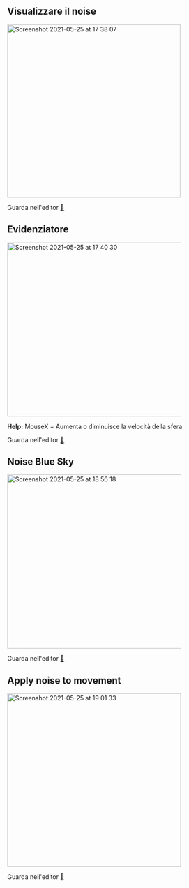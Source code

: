 
## Visualizzare il noise

<img width="397" alt="Screenshot 2021-05-25 at 17 38 07" src="https://user-images.githubusercontent.com/63911437/119526803-fe4eb780-bd7f-11eb-819b-000602cd11dd.png">

Guarda nell'editor [👾](https://editor.p5js.org/lfaraci/sketches/Fbhd8JyQr)

## Evidenziatore

<img width="399" alt="Screenshot 2021-05-25 at 17 40 30" src="https://user-images.githubusercontent.com/63911437/119527488-a6648080-bd80-11eb-984d-e112f21d0d07.png">

**Help:**
MouseX = Aumenta o diminuisce la velocità della sfera

Guarda nell'editor [👾](https://editor.p5js.org/lfaraci/sketches/Px9zyMd3x)

## Noise Blue Sky

<img width="399" alt="Screenshot 2021-05-25 at 18 56 18" src="https://user-images.githubusercontent.com/63911437/119538265-390a1d00-bd8b-11eb-9fe6-0938bb1553d7.png">

Guarda nell'editor [👾](https://editor.p5js.org/lfaraci/sketches/_zP9CiTZQ)

## Apply noise to movement

<img width="398" alt="Screenshot 2021-05-25 at 19 01 33" src="https://user-images.githubusercontent.com/63911437/119538789-c0f02700-bd8b-11eb-8f3f-68f03614fa89.png">

Guarda nell'editor [👾](https://editor.p5js.org/lfaraci/sketches/px6Vq91Mx)

